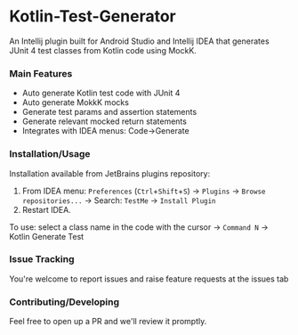 # Kotlin-Test-Generator
An Intellij plugin built for Android Studio and Intellij IDEA that generates JUnit 4 test classes from Kotlin code using MockK.

### Main Features
- Auto generate Kotlin test code with JUnit 4
- Auto generate MokkK mocks
- Generate test params and assertion statements
- Generate relevant mocked return statements
- Integrates with IDEA menus: Code->Generate

### Installation/Usage
Installation available from JetBrains plugins repository:
1. From IDEA menu: `Preferences` (`Ctrl`+`Shift`+`S`) -> `Plugins` -> `Browse repositories...` -> Search: `TestMe` -> `Install Plugin`
2. Restart IDEA.

To use: select a class name in the code with the cursor -> `Command N` -> Kotlin Generate Test

### Issue Tracking
You're welcome to report issues and raise feature requests at the issues tab

### Contributing/Developing
Feel free to open up a PR and we'll review it promptly.
